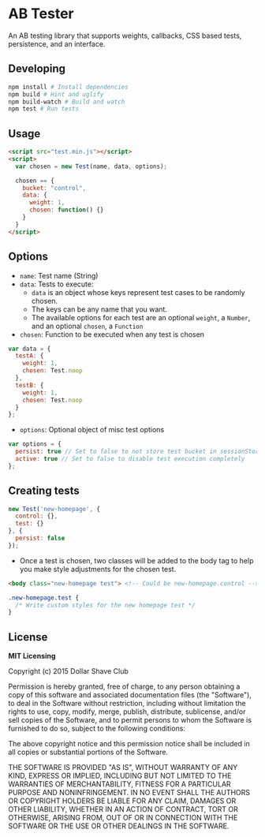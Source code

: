 # AB Tester

An AB testing library that supports weights, callbacks, CSS based tests, persistence, and an interface.

## Developing
```bash
npm install # Install dependencies
npm build # Hint and uglify
npm build-watch # Build and watch
npm test # Run tests
```

## Usage
```html
<script src="test.min.js"></script>
<script>
  var chosen = new Test(name, data, options);

  chosen == {
    bucket: "control",
    data: {
      weight: 1,
      chosen: function() {}
    }
  }
</script>
```

## Options
* `name`: Test name (String)
* `data`: Tests to execute:
  * `data` is an object whose keys represent test cases to be randomly chosen.
  * The keys can be any name that you want.
  * The available options for each test are an optional `weight`, a `Number`, and an optional `chosen`, a `Function`
* `chosen`: Function to be executed when any test is chosen

```javascript
var data = {
  testA: {
    weight: 1,
    chosen: Test.noop
  },
  testB: {
    weight: 1,
    chosen: Test.noop
  }
};
```

* `options`: Optional object of misc test options
```javascript
var options = {
  persist: true // Set to false to not store test bucket in sessionStorage
  active: true // Set to false to disable test execution completely
};
```

## Creating tests
```javascript
new Test('new-homepage', {
  control: {},
  test: {}
}, {
  persist: false
});
```
* Once a test is chosen, two classes will be added to the body tag to help you make style adjustments for the chosen test.

```html
<body class="new-homepage test"> <!-- Could be new-homepage.control -->
```
```css
.new-homepage.test {
  /* Write custom styles for the new homepage test */
}
```


## License

**MIT Licensing**

Copyright (c) 2015 Dollar Shave Club

Permission is hereby granted, free of charge, to any person obtaining a copy of this software and associated documentation files (the "Software"), to deal in the Software without restriction, including without limitation the rights to use, copy, modify, merge, publish, distribute, sublicense, and/or sell copies of the Software, and to permit persons to whom the Software is furnished to do so, subject to the following conditions:

The above copyright notice and this permission notice shall be included in all copies or substantial portions of the Software.

THE SOFTWARE IS PROVIDED "AS IS", WITHOUT WARRANTY OF ANY KIND, EXPRESS OR IMPLIED, INCLUDING BUT NOT LIMITED TO THE WARRANTIES OF MERCHANTABILITY, FITNESS FOR A PARTICULAR PURPOSE AND NONINFRINGEMENT. IN NO EVENT SHALL THE AUTHORS OR COPYRIGHT HOLDERS BE LIABLE FOR ANY CLAIM, DAMAGES OR OTHER LIABILITY, WHETHER IN AN ACTION OF CONTRACT, TORT OR OTHERWISE, ARISING FROM, OUT OF OR IN CONNECTION WITH THE SOFTWARE OR THE USE OR OTHER DEALINGS IN THE SOFTWARE.
